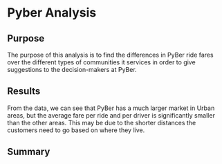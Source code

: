# Pyber Analysis
## Purpose
The purpose of this analysis is to find the differences in PyBer ride fares over the different types of communities it services in order to give suggestions to the decision-makers at PyBer.

## Results
From the data, we can see that PyBer has a much larger market in Urban areas, but the average fare per ride and per driver is significantly smaller than the other areas. This may be due to the shorter distances the customers need to go based on where they live. 


## Summary